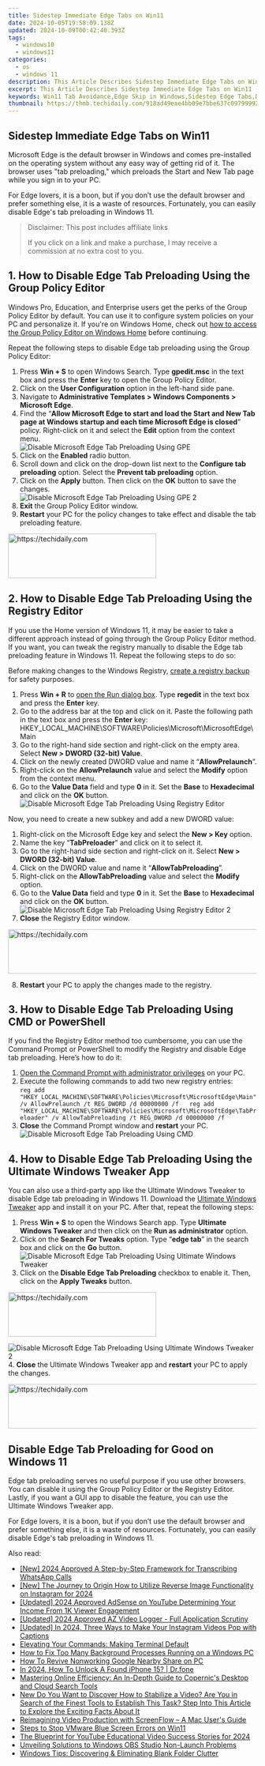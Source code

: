 ```yaml
---
title: Sidestep Immediate Edge Tabs on Win11
date: 2024-10-05T19:58:09.138Z
updated: 2024-10-09T00:42:40.393Z
tags:
  - windows10
  - windows11
categories:
  - os
  - windows 11
description: This Article Describes Sidestep Immediate Edge Tabs on Win11
excerpt: This Article Describes Sidestep Immediate Edge Tabs on Win11
keywords: Win11 Tab Avoidance,Edge Skip in Windows,Sidestep Edge Tabs,Disable Edge Quick Access,Win11 Edge Control,Windows Tab Shortcuts,Prevent Edge Pop-Ups
thumbnail: https://thmb.techidaily.com/918ad49eae4bb09e7bbe637c097999923379261d114b5800bdb87d98b552aa6d.jpg
---
```


## Sidestep Immediate Edge Tabs on Win11

 Microsoft Edge is the default browser in Windows and comes pre-installed on the operating system without any easy way of getting rid of it. The browser uses "tab preloading," which preloads the Start and New Tab page while you sign in to your PC.

 For Edge lovers, it is a boon, but if you don’t use the default browser and prefer something else, it is a waste of resources. Fortunately, you can easily disable Edge's tab preloading in Windows 11\.

>  Disclaimer: This post includes affiliate links
>
>  If you click on a link and make a purchase, I may receive a commission at no extra cost to you.
>

## 1\. How to Disable Edge Tab Preloading Using the Group Policy Editor

 Windows Pro, Education, and Enterprise users get the perks of the Group Policy Editor by default. You can use it to configure system policies on your PC and personalize it. If you're on Windows Home, check out [how to access the Group Policy Editor on Windows Home](https://www.makeuseof.com/tag/access-group-policy-editor-even-windows-home-settings-try/) before continuing.

 Repeat the following steps to disable Edge tab preloading using the Group Policy Editor:

1. Press **Win + S** to open Windows Search. Type **gpedit.msc** in the text box and press the **Enter** key to open the Group Policy Editor.
2. Click on the **User Configuration** option in the left-hand side pane.
3. Navigate to **Administrative Templates > Windows Components > Microsoft Edge**.
4. Find the “**Allow Microsoft Edge to start and load the Start and New Tab page at Windows startup and each time Microsoft Edge is closed**” policy. Right-click on it and select the **Edit** option from the context menu.  
![Disable Microsoft Edge Tab Preloading Using GPE](https://static1.makeuseofimages.com/wordpress/wp-content/uploads/2023/08/disable-microsoft-edge-tab-preloading-using-gpe.jpg)
5. Click on the **Enabled** radio button.
6. Scroll down and click on the drop-down list next to the **Configure tab preloading** option. Select the **Prevent tab preloading** option.
7. Click on the **Apply** button. Then click on the **OK** button to save the changes.  
![Disable Microsoft Edge Tab Preloading Using GPE 2](https://static1.makeuseofimages.com/wordpress/wp-content/uploads/2023/08/disable-microsoft-edge-tab-preloading-using-gpe-2.jpg)
8. **Exit** the Group Policy Editor window.
9. **Restart** your PC for the policy changes to take effect and disable the tab preloading feature.

<!-- affiliate ads begin -->
<a href="https://laganoo.pxf.io/c/5597632/1657395/16446" target="_top" id="1657395">
  <img src="//a.impactradius-go.com/display-ad/16446-1657395" border="0" alt="https://techidaily.com" width="300" height="90"/>
</a>
<img height="0" width="0" src="https://laganoo.pxf.io/i/5597632/1657395/16446" style="position:absolute;visibility:hidden;" border="0" />
<!-- affiliate ads end -->

## 2\. How to Disable Edge Tab Preloading Using the Registry Editor

 If you use the Home version of Windows 11, it may be easier to take a different approach instead of going through the Group Policy Editor method. If you want, you can tweak the registry manually to disable the Edge tab preloading feature in Windows 11\. Repeat the following steps to do so:

 Before making changes to the Windows Registry, [create a registry backup](https://www.makeuseof.com/tag/backup-restore-windows-registry/) for safety purposes.

1. Press **Win + R** to [open the Run dialog box](https://www.makeuseof.com/windows-open-run-command-dialog-box/). Type **regedit** in the text box and press the **Enter** key.
2. Go to the address bar at the top and click on it. Paste the following path in the text box and press the **Enter** key:  
HKEY_LOCAL_MACHINE\SOFTWARE\Policies\Microsoft\MicrosoftEdge\Main
3. Go to the right-hand side section and right-click on the empty area. Select **New > DWORD (32-bit) Value**.
4. Click on the newly created DWORD value and name it “**AllowPrelaunch**”.
5. Right-click on the **AllowPrelaunch** value and select the **Modify** option from the context menu.
6. Go to the **Value Data** field and type **0** in it. Set the **Base** to **Hexadecimal** and click on the **OK** button.  
![Disable Microsoft Edge Tab Preloading Using Registry Editor](https://static1.makeuseofimages.com/wordpress/wp-content/uploads/2023/08/disable-microsoft-edge-tab-preloading-using-registry-editor.jpg)

 Now, you need to create a new subkey and add a new DWORD value:

1. Right-click on the Microsoft Edge key and select the **New > Key** option.
2. Name the key “**TabPreloader**” and click on it to select it.
3. Go to the right-hand side section and right-click on it. Select **New > DWORD (32-bit) Value**.
4. Click on the DWORD value and name it “**AllowTabPreloading**”.
5. Right-click on the **AllowTabPreloading** value and select the **Modify** option.
6. Go to the **Value Data** field and type **0** in it. Set the **Base** to **Hexadecimal** and click on the **OK** button.  
![Disable Microsoft Edge Tab Preloading Using Registry Editor 2](https://static1.makeuseofimages.com/wordpress/wp-content/uploads/2023/08/disable-microsoft-edge-tab-preloading-using-registry-editor-2.jpg)
7. **Close** the Registry Editor window.

<!-- affiliate ads begin -->
<a href="https://aligracehair.sjv.io/c/5597632/2012434/19272" target="_top" id="2012434">
  <img src="//a.impactradius-go.com/display-ad/19272-2012434" border="0" alt="https://techidaily.com" width="728" height="90"/>
</a>
<img height="0" width="0" src="https://aligracehair.sjv.io/i/5597632/2012434/19272" style="position:absolute;visibility:hidden;" border="0" />
<!-- affiliate ads end -->

8. **Restart** your PC to apply the changes made to the registry.

## 3\. How to Disable Edge Tab Preloading Using CMD or PowerShell

 If you find the Registry Editor method too cumbersome, you can use the Command Prompt or PowerShell to modify the Registry and disable Edge tab preloading. Here’s how to do it:

1. [Open the Command Prompt with administrator privileges](https://www.makeuseof.com/windows-run-command-prompt-admin/) on your PC.
2. Execute the following commands to add two new registry entries:  
`reg add "HKEY_LOCAL_MACHINE\SOFTWARE\Policies\Microsoft\MicrosoftEdge\Main" /v AllowPrelaunch /t REG_DWORD /d 00000000 /f  
 reg add "HKEY_LOCAL_MACHINE\SOFTWARE\Policies\Microsoft\MicrosoftEdge\TabPreloader" /v AllowTabPreloading /t REG_DWORD /d 00000000 /f`
3. **Close** the Command Prompt window and **restart** your PC.  
![Disable Microsoft Edge Tab Preloading Using CMD](https://static1.makeuseofimages.com/wordpress/wp-content/uploads/2023/08/disable-microsoft-edge-tab-preloading-using-cmd.jpg)

## 4\. How to Disable Edge Tab Preloading Using the Ultimate Windows Tweaker App

 You can also use a third-party app like the Ultimate Windows Tweaker to disable Edge tab preloading in Windows 11\. Download the [Ultimate Windows Tweaker](https://www.thewindowsclub.com/ultimate-windows-tweaker-4-windows-10) app and install it on your PC. After that, repeat the following steps:

1. Press **Win + S** to open the Windows Search app. Type **Ultimate Windows Tweaker** and then click on the **Run as administrator** option.
2. Click on the **Search For Tweaks** option. Type “**edge tab**” in the search box and click on the **Go** button.  
![Disable Microsoft Edge Tab Preloading Using Ultimate Windows Tweaker](https://static1.makeuseofimages.com/wordpress/wp-content/uploads/2023/08/disable-microsoft-edge-tab-preloading-using-ultimate-windows-tweaker.jpg)
3. Click on the **Disable Edge Tab Preloading** checkbox to enable it. Then, click on the **Apply Tweaks** button.  

<!-- affiliate ads begin -->
<a href="https://aligracehair.sjv.io/c/5597632/1938677/19272" target="_top" id="1938677">
  <img src="//a.impactradius-go.com/display-ad/19272-1938677" border="0" alt="https://techidaily.com" width="300" height="90"/>
</a>
<img height="0" width="0" src="https://aligracehair.sjv.io/i/5597632/1938677/19272" style="position:absolute;visibility:hidden;" border="0" />
<!-- affiliate ads end -->

![Disable Microsoft Edge Tab Preloading Using Ultimate Windows Tweaker 2](https://static1.makeuseofimages.com/wordpress/wp-content/uploads/2023/08/disable-microsoft-edge-tab-preloading-using-ultimate-windows-tweaker-2.jpg)
4. **Close** the Ultimate Windows Tweaker app and **restart** your PC to apply the changes.

<!-- affiliate ads begin -->
<a href="https://aligracehair.sjv.io/c/5597632/1915870/19272" target="_top" id="1915870">
  <img src="//a.impactradius-go.com/display-ad/19272-1915870" border="0" alt="https://techidaily.com" width="728" height="90"/>
</a>
<img height="0" width="0" src="https://aligracehair.sjv.io/i/5597632/1915870/19272" style="position:absolute;visibility:hidden;" border="0" />
<!-- affiliate ads end -->

## Disable Edge Tab Preloading for Good on Windows 11

 Edge tab preloading serves no useful purpose if you use other browsers. You can disable it using the Group Policy Editor or the Registry Editor. Lastly, if you want a GUI app to disable the feature, you can use the Ultimate Windows Tweaker app.

 For Edge lovers, it is a boon, but if you don’t use the default browser and prefer something else, it is a waste of resources. Fortunately, you can easily disable Edge's tab preloading in Windows 11\.

<span class="atpl-alsoreadstyle">Also read:</span>
<div><ul>
<li><a href="https://on-screen-recording.techidaily.com/new-2024-approved-a-step-by-step-framework-for-transcribing-whatsapp-calls/"><u>[New] 2024 Approved A Step-by-Step Framework for Transcribing WhatsApp Calls</u></a></li>
<li><a href="https://instagram-clips.techidaily.com/new-the-journey-to-origin-how-to-utilize-reverse-image-functionality-on-instagram-for-2024/"><u>[New] The Journey to Origin How to Utilize Reverse Image Functionality on Instagram for 2024</u></a></li>
<li><a href="https://facebook-record-videos.techidaily.com/updated-2024-approved-adsense-on-youtube-determining-your-income-from-1k-viewer-engagement/"><u>[Updated] 2024 Approved AdSense on YouTube Determining Your Income From 1K Viewer Engagement</u></a></li>
<li><a href="https://video-screen-grab.techidaily.com/updated-2024-approved-az-video-logger-full-application-scrutiny/"><u>[Updated] 2024 Approved AZ Video Logger - Full Application Scrutiny</u></a></li>
<li><a href="https://instagram-video-recordings.techidaily.com/updated-in-2024-three-ways-to-make-your-instagram-videos-pop-with-captions/"><u>[Updated] In 2024, Three Ways to Make Your Instagram Videos Pop with Captions</u></a></li>
<li><a href="https://win11-tips.techidaily.com/elevating-your-commands-making-terminal-default/"><u>Elevating Your Commands: Making Terminal Default</u></a></li>
<li><a href="https://win11-tips.techidaily.com/how-to-fix-too-many-background-processes-running-on-a-windows-pc/"><u>How to Fix Too Many Background Processes Running on a Windows PC</u></a></li>
<li><a href="https://win11-tips.techidaily.com/how-to-revive-nonworking-google-nearby-share-on-pc/"><u>How To Revive Nonworking Google Nearby Share on PC</u></a></li>
<li><a href="https://iphone-unlock.techidaily.com/in-2024-how-to-unlock-a-found-iphone-15-drfone-by-drfone-ios/"><u>In 2024, How To Unlock A Found iPhone 15? | Dr.fone</u></a></li>
<li><a href="https://win11-tips.techidaily.com/mastering-online-efficiency-an-in-depth-guide-to-copernics-desktop-and-cloud-search-tools/"><u>Mastering Online Efficiency: An In-Depth Guide to Copernic's Desktop and Cloud Search Tools</u></a></li>
<li><a href="https://video-ai-editor.techidaily.com/new-do-you-want-to-discover-how-to-stabilize-a-video-are-you-in-search-of-the-finest-tools-to-establish-this-task-step-into-this-article-to-explore-the-exci/"><u>New Do You Want to Discover How to Stabilize a Video? Are You in Search of the Finest Tools to Establish This Task? Step Into This Article to Explore the Exciting Facts About It</u></a></li>
<li><a href="https://video-capture.techidaily.com/reimagining-video-production-with-screenflow-a-mac-users-guide/"><u>Reimagining Video Production with ScreenFlow – A Mac User's Guide</u></a></li>
<li><a href="https://win11-tips.techidaily.com/steps-to-stop-vmware-blue-screen-errors-on-win11/"><u>Steps to Stop VMware Blue Screen Errors on Win11</u></a></li>
<li><a href="https://facebook-video-footage.techidaily.com/the-blueprint-for-youtube-educational-video-success-stories-for-2024/"><u>The Blueprint for YouTube Educational Video Success Stories for 2024</u></a></li>
<li><a href="https://win11-tips.techidaily.com/unveiling-solutions-to-windows-obs-studio-non-launch-problems/"><u>Unveiling Solutions to Windows OBS Studio Non-Launch Problems</u></a></li>
<li><a href="https://win11-tips.techidaily.com/windows-tips-discovering-and-eliminating-blank-folder-clutter/"><u>Windows Tips: Discovering & Eliminating Blank Folder Clutter</u></a></li>
</ul></div>

<ins class="adsbygoogle"
      style="display:block"
      data-ad-client="ca-pub-7571918770474297"
      data-ad-slot="8358498916"
      data-ad-format="auto"
      data-full-width-responsive="true"></ins>
    